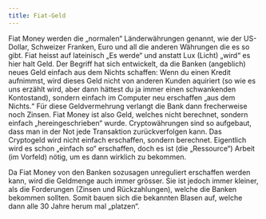 ```yaml
---
title: Fiat-Geld
---
```

Fiat Money werden die „normalen“ Länderwährungen genannt, wie der US-Dollar, Schweizer Franken, Euro und all die anderen Währungen die es so gibt. Fiat heisst auf lateinisch „Es werde“ und anstatt Lux (Licht) „wird“ es hier halt Geld. Der Begriff hat sich entwickelt, da die Banken (angeblich) neues Geld einfach aus dem Nichts schaffen: Wenn du einen Kredit aufnimmst, wird dieses Geld nicht von anderen Kunden aquiriert (so wie es uns erzählt wird, aber dann hättest du ja immer einen schwankenden Kontostand), sondern einfach im Computer neu erschaffen „aus dem Nichts.“ Für diese Geldvermehrung verlangt die Bank dann frecherweise noch Zinsen. Fiat Money ist also Geld, welches nicht berechnet, sondern einfach „hereingeschrieben“ wurde. Cryptowährungen sind so aufgebaut, dass man in der Not jede Transaktion zurückverfolgen kann. Das Cryptogeld wird nicht einfach erschaffen, sondern berechnet. Eigentlich wird es schon „einfach so“ erschaffen, doch es ist (die „Ressource“) Arbeit (im Vorfeld) nötig, um es dann wirklich zu bekommen.

Da Fiat Money von den Banken sozusagen unreguliert erschaffen werden kann, wird die Geldmenge auch immer grösser. Sie ist jedoch immer kleiner, als die Forderungen (Zinsen und Rückzahlungen), welche die Banken bekommen sollten. Somit bauen sich die bekannten Blasen auf, welche dann alle 30 Jahre herum mal „platzen“.